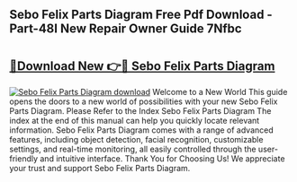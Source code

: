 ## Sebo Felix Parts Diagram Free Pdf Download - Part-48I New Repair Owner Guide 7Nfbc

# <h2><a href="http://dfjx3js.blite.top/?on=Sebo+Felix+Parts+Diagram">🔗Download New 👉🔴 Sebo Felix Parts Diagram</a></h2>

[![Sebo Felix Parts Diagram download](https://i.imgur.com/lujVjoI.png)](http://dfjx3js.blite.top/?on=Sebo+Felix+Parts+Diagram)
Welcome to a New World This guide opens the doors to a new world of possibilities with your new Sebo Felix Parts Diagram. Please Refer to the Index Sebo Felix Parts Diagram The index at the end of this manual can help you quickly locate relevant information. Sebo Felix Parts Diagram comes with a range of advanced features, including object detection, facial recognition, customizable settings, and real-time monitoring, all easily controlled through the user-friendly and intuitive interface. Thank You for Choosing Us! We appreciate your trust and support Sebo Felix Parts Diagram.
